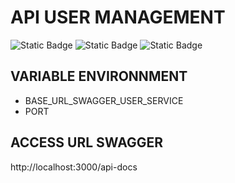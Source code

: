 # API USER MANAGEMENT

![Static Badge](https://img.shields.io/badge/prisma-blue?logo=prisma)
![Static Badge](https://img.shields.io/badge/NodeJS-green?logo=node)
![Static Badge](https://img.shields.io/badge/PostgreSQL-77B5FE?logo=postgresql)

## VARIABLE ENVIRONNMENT

-   BASE_URL_SWAGGER_USER_SERVICE
-   PORT

## ACCESS URL SWAGGER

http://localhost:3000/api-docs
